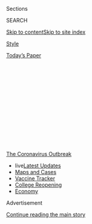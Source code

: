<div id="app">

<div>

<div>

<div>

<div class="NYTAppHideMasthead css-1q2w90k e1suatyy0">

<div class="section css-ui9rw0 e1suatyy2">

<div class="css-eph4ug er09x8g0">

<div class="css-6n7j50">

</div>

<span class="css-1dv1kvn">Sections</span>

<div class="css-10488qs">

<span class="css-1dv1kvn">SEARCH</span>

</div>

[Skip to content](#site-content)[Skip to site
index](#site-index)

</div>

<div id="masthead-section-label" class="css-1wr3we4 eaxe0e00">

[Style](https://www.nytimes3xbfgragh.onion/section/style)

</div>

<div class="css-10698na e1huz5gh0">

</div>

</div>

<div id="masthead-bar-one" class="section hasLinks css-15hmgas e1csuq9d3">

<div class="css-uqyvli e1csuq9d0">

</div>

<div class="css-1uqjmks e1csuq9d1">

</div>

<div class="css-9e9ivx">

[](https://myaccount.nytimes3xbfgragh.onion/auth/login?response_type=cookie&client_id=vi)

</div>

<div class="css-1bvtpon e1csuq9d2">

[Today’s
Paper](https://www.nytimes3xbfgragh.onion/section/todayspaper)

</div>

</div>

</div>

</div>

<div data-aria-hidden="false">

<div id="site-content" data-role="main">

<div>

<div class="css-1aor85t" style="opacity:0.000000001;z-index:-1;visibility:hidden">

<div class="css-1hqnpie">

<div class="css-epjblv">

<span class="css-17xtcya">[Style](/section/style)</span><span class="css-x15j1o">|</span><span class="css-fwqvlz">The
Anonymous Professor Who
Wasn’t</span>

</div>

<div class="css-k008qs">

<div class="css-1iwv8en">

<span class="css-18z7m18"></span>

<div>

</div>

</div>

<span class="css-1n6z4y">https://nyti.ms/2XrHlBA</span>

<div class="css-1705lsu">

<div class="css-4xjgmj">

<div class="css-4skfbu" data-role="toolbar" data-aria-label="Social Media Share buttons, Save button, and Comments Panel with current comment count" data-testid="share-tools">

  - 
  - 
  - 
  - 
    
    <div class="css-6n7j50">
    
    </div>

  - 

</div>

</div>

</div>

</div>

</div>

</div>

<div id="NYT_TOP_BANNER_REGION" class="css-13pd83m">

<div>

<div id="styln-prism-menu-1592847958612" class="section interactive-content interactive-size-medium css-1edisqu">

<div class="css-17ih8de interactive-body">

<div id="scroll-container" class="css-1gj85ro">

[<span class="styln-title-wrap"><span class="css-1pje3qr">The
Coronavirus</span><span class="css-1pje3qr">
Outbreak</span></span>](https://www.nytimes3xbfgragh.onion/news-event/coronavirus?action=click&pgtype=Article&state=default&region=TOP_BANNER&context=storylines_menu)

  - <span class="css-kqxiym" data-emphasize="true">live</span>[Latest
    Updates](https://www.nytimes3xbfgragh.onion/2020/08/04/world/coronavirus-cases.html?action=click&pgtype=Article&state=default&region=TOP_BANNER&context=storylines_menu)
  - [Maps and
    Cases](https://www.nytimes3xbfgragh.onion/interactive/2020/us/coronavirus-us-cases.html?action=click&pgtype=Article&state=default&region=TOP_BANNER&context=storylines_menu)
  - [Vaccine
    Tracker](https://www.nytimes3xbfgragh.onion/interactive/2020/science/coronavirus-vaccine-tracker.html?action=click&pgtype=Article&state=default&region=TOP_BANNER&context=storylines_menu)
  - [College
    Reopening](https://www.nytimes3xbfgragh.onion/2020/08/02/us/covid-college-reopening.html?action=click&pgtype=Article&state=default&region=TOP_BANNER&context=storylines_menu)
  - [Economy](https://www.nytimes3xbfgragh.onion/live/2020/08/04/business/stock-market-today-coronavirus?action=click&pgtype=Article&state=default&region=TOP_BANNER&context=storylines_menu)

</div>

</div>

</div>

</div>

</div>

<div id="top-wrapper" class="css-1sy8kpn">

<div id="top-slug" class="css-l9onyx">

Advertisement

</div>

[Continue reading the main
story](#after-top)

<div class="ad top-wrapper" style="text-align:center;height:100%;display:block;min-height:250px">

<div id="top" class="place-ad" data-position="top" data-size-key="top">

</div>

</div>

<div id="after-top">

</div>

</div>

<div>

<div id="sponsor-wrapper" class="css-1hyfx7x">

<div id="sponsor-slug" class="css-19vbshk">

Supported by

</div>

[Continue reading the main
story](#after-sponsor)

<div id="sponsor" class="ad sponsor-wrapper" style="text-align:center;height:100%;display:block">

</div>

<div id="after-sponsor">

</div>

</div>

<div class="css-186x18t">

</div>

<div class="css-1vkm6nb ehdk2mb0">

# The Anonymous Professor Who Wasn’t

</div>

A professor at Arizona State University does not exist.

<div class="css-79elbk" data-testid="photoviewer-wrapper">

<div class="css-z3e15g" data-testid="photoviewer-wrapper-hidden">

</div>

<div class="css-1a48zt4 ehw59r15" data-testid="photoviewer-children">

![<span class="css-16f3y1r e13ogyst0" data-aria-hidden="true">BethAnn
McLaughlin in late
2018.</span><span class="css-cnj6d5 e1z0qqy90" itemprop="copyrightHolder"><span class="css-1ly73wi e1tej78p0">Credit...</span><span><span>Lane
Turner/The Boston Globe, via Getty
Images</span></span></span>](https://static01.graylady3jvrrxbe.onion/images/2020/08/04/fashion/04McLaughlin/04McLaughlin-articleLarge.jpg?quality=75&auto=webp&disable=upscale)

</div>

</div>

<div class="css-18e8msd">

<div class="css-vp77d3 epjyd6m0">

<div class="css-1baulvz">

By [<span class="css-1baulvz" itemprop="name">Jonah Engel
Bromwich</span>](https://www.nytimes3xbfgragh.onion/by/jonah-engel-bromwich)
and [<span class="css-1baulvz last-byline" itemprop="name">Ezra
Marcus</span>](https://www.nytimes3xbfgragh.onion/by/ezra-marcus)

</div>

</div>

  - 
    
    <div class="css-ld3wwf e16638kd2">
    
    Aug. 4,
    2020
    
    </div>

  - 
    
    <div class="css-4xjgmj">
    
    <div class="css-d8bdto" data-role="toolbar" data-aria-label="Social Media Share buttons, Save button, and Comments Panel with current comment count" data-testid="share-tools">
    
      - 
      - 
      - 
      - 
        
        <div class="css-6n7j50">
        
        </div>
    
      - 
    
    </div>
    
    </div>

</div>

</div>

<div class="section meteredContent css-1r7ky0e" name="articleBody" itemprop="articleBody">

<div class="css-1fanzo5 StoryBodyCompanionColumn">

<div class="css-53u6y8">

An anonymous anthropology professor remained outspoken about fairness in
academia even as she suffered for months with coronavirus.

“This person was a scientist who got Covid because they’d been forced to
teach,” said Michael Eisen, a fly geneticist at the University of
California, Berkeley, who had interacted on Twitter with the professor
for years. “It wasn’t the first person I knew who got Covid — but for a
lot of people it was one of the first people they knew who got it.”

He said that he had continued to exchange messages with the person
running the account through June and that this person frequently
discussed a difficult recovery.

Then BethAnn McLaughlin, another Twitter connection, announced on July
31 that the anonymous professor had died from complications of the
virus.

</div>

</div>

<div class="css-1fanzo5 StoryBodyCompanionColumn">

<div class="css-53u6y8">

Just a few days later, both the account of the anonymous professor and
of Ms. McLaughlin [were suspended for Twitter
policies](https://www.buzzfeednews.com/article/peteraldhous/bethann-mclaughlin-twitter-suspension-fake-covid-death)
that, among other things, bar the coordination of fake accounts.

The same day, Gerardo Gonzalez, a spokesman for Arizona State
University, where the anonymous Twitter user was supposedly a professor,
described the anonymous account as a “hoax.”

The account had posted inaccurate information about the school, he said.
“We also have had no one, such as a family member or friend, report a
death to anyone at the university,” he added.

Among scientists and academics, the shock of mourning was already laced
with suspicion. Enough of them had unpleasant interactions with the
combative account and were troubled by its inconsistencies and seeming
about-turns.

“You have these internal alarms that are like, ‘Oh, I don’t trust you,’”
said Julie Libarkin, the head of the Geocognition Research Laboratory at
Michigan State University. “Kind of the same as when I worked with
BethAnn.”

</div>

</div>

<div class="css-1fanzo5 StoryBodyCompanionColumn">

<div class="css-53u6y8">

## ‘My Actions Are Inexcusable’

On Tuesday, Ms. McLaughlin gave a statement to The New York Times
through her lawyer.

“I take full responsibility for my involvement in creating the
@sciencing\_bi Twitter account,” it said. “My actions are inexcusable. I
apologize without reservation to all the people I hurt.”

The anonymous account, @Sciencing\_Bi, was an active participant in the
corner of Science Twitter that frequently discusses issues of sexual
misconduct in the sciences. It claimed on at least [one
occasion](https://twitter.com/IsabelOtt/status/1290073135396528129/photo/1)
to have grown up in Alabama, to have “fled the south because of their
oppression of queer folk,” and to have attended Catholic school. The
account began to pointedly make reference to being Native American and,
earlier this year, began to identify as
Hopi.

<div id="NYT_MAIN_CONTENT_1_REGION" class="css-9tf9ac">

<div>

<div id="styln-covid-updates-world" class="section interactive-content interactive-size-medium css-1ftcdic">

<div class="css-17ih8de interactive-body">

<div id="styln-briefing-block" data-asset-id="QXJ0aWNsZTpueXQ6Ly9hcnRpY2xlLzNhNGMwYWI5LWIwY2QtNWQwOS1hZTgwLTdjMGU3ZTA1OWQ2OA==">

<div class="briefing-block-header-section">

# [Latest Updates: Global Coronavirus Outbreak](https://www.nytimes3xbfgragh.onion/2020/08/04/world/coronavirus-cases.html?action=click&pgtype=Article&state=default&region=MAIN_CONTENT_1&context=storylines_live_updates)

<div class="briefing-block-ts">

Updated 2020-08-05T07:44:16.891Z

</div>

</div>

  - [As talks drag on, McConnell signals openness to jobless aid
    extension, and negotiators agree on a
    deadline.](https://www.nytimes3xbfgragh.onion/2020/08/04/world/coronavirus-cases.html?action=click&pgtype=Article&state=default&region=MAIN_CONTENT_1&context=storylines_live_updates#link-762df92)
  - [Novavax sees encouraging results from two studies of its
    experimental
    vaccine.](https://www.nytimes3xbfgragh.onion/2020/08/04/world/coronavirus-cases.html?action=click&pgtype=Article&state=default&region=MAIN_CONTENT_1&context=storylines_live_updates#link-1228a480)
  - [Mississippians must now wear masks in public, governor
    says.](https://www.nytimes3xbfgragh.onion/2020/08/04/world/coronavirus-cases.html?action=click&pgtype=Article&state=default&region=MAIN_CONTENT_1&context=storylines_live_updates#link-794484ed)

<div class="briefing-block-footer">

<div class="briefing-block-footer-meta">

[See more
updates](https://www.nytimes3xbfgragh.onion/2020/08/04/world/coronavirus-cases.html?action=click&pgtype=Article&state=default&region=MAIN_CONTENT_1&context=storylines_live_updates)

</div>

<div class="briefing-block-briefinglinks">

<span>More live coverage:</span>
[Markets](https://www.nytimes3xbfgragh.onion/live/2020/08/04/business/stock-market-today-coronavirus?action=click&pgtype=Article&state=default&region=MAIN_CONTENT_1&context=storylines_live_updates)

</div>

</div>

</div>

</div>

</div>

</div>

</div>

Since 2016, it has posted often about issues around social justice in
the sciences, with a focus on activism and research about sexual
harassment.

It was also active in the career of Ms. McLaughlin, a neuroscientist.
(News of the relationship between the Twitter accounts [was reported by
Heavy.com](https://heavy.com/news/2020/08/sciencing_bi-bethann-mclaughlin-asu/),
[Science](https://www.sciencemag.org/news/2020/08/twitter-account-embattled-metoostem-founder-suspended)
and the [Chronicle of Higher
Education](https://www.chronicle.com/article/did-the-founder-of-metoostem-create-a-fake-online-persona-and-then-kill-it-off).)
It was key in promoting a
[petition](https://www.change.org/p/vanderbilt-don-t-fire-prof-bethann-mclaughlin-for-standing-against-sexual-harassment)
that called for Ms. McLaughlin to be given tenure at Vanderbilt
University. She was not given tenure in 2017, a decision she said was
influenced by her having testified against a former Vanderbilt professor
accused of sexual harassment. Her effort to reverse that decision was
unsuccessful in 2019, and [she left the university that
summer.](https://www.sciencemag.org/news/2019/07/metoostem-founder-out-vanderbilt)

On one occasion, the account responded to someone asking Ms. McLaughlin
for information about Vanderbilt with [extensive
details](https://twitter.com/IsabelOtt/status/1290101201397329921/photo/1)
about the university’s salary structure.

In April, @Sciencing\_Bi began to undergo a drama that belonged solely
to her, announcing the coronavirus diagnosis in a tweet. It was Ms.
McLaughlin who announced that the anonymous professor had died.

</div>

</div>

<div class="css-1fanzo5 StoryBodyCompanionColumn">

<div class="css-53u6y8">

“I was pretty shocked,” said Erica Smith, a postdoctoral researcher at
Indiana University. “I had never had particularly great experiences with
@Sciencing\_Bi, but I thought that she was a whole real human who had
just died. I was surprised by how hard it hit me. I ate a pint of ice
cream about it.”

Ms. McLaughlin came across as particularly distraught. She mourned
@Sciencing\_Bi in a long thread, paying testament to her humanity and
toughness.

“She was supposed to get Hopi talisman for health as gifts for us but
she ran out,” Ms. McLaughlin tweeted. “God. The irony of running out of
health talisman.” She also said that she and the person behind the
account had been planning on getting matching tattoos in the Hopi
language.

Ms. McLaughlin has prompted particular frustration and disgust by posing
as a Hopi woman, right as the coronavirus has [caused disproportionate
harm](https://www.nytimes3xbfgragh.onion/2020/04/09/us/coronavirus-navajo-nation.html)
to [Indigenous communities in the United
States](https://www.nytimes3xbfgragh.onion/2020/07/30/us/native-americans-coronavirus-data.html).

“There are millions who want to be us,” said Jacqueline Keeler, a writer
and the editor of [Pollen
Nation](https://www.pollennationmagazine.com/), a Native-led magazine.
“These people are centering themselves in our issues, they are heading
Native American departments, they are telling Native students what they
can and can’t study — it’s to protect their own position. And so it does
change our ability to advocate for ourselves when we are constantly
being replaced by frauds, white people or other people of different
backgrounds pretending to be us.”

## ‘It Just Became Obvious to Me’

The first time Mr. Eisen heard from the account was in defense of Ms.
McLaughlin. “The fact that @Sci-Bi was saying all these things about
BethAnn, saying that BethAnn had helped her, it didn’t make me trust
BethAnn — but it made me less willing to publicly criticize her because
I thought that public criticism would be felt by the people she was
helping,” he said. “Who turned out to be fake.”

</div>

</div>

<div class="css-1fanzo5 StoryBodyCompanionColumn">

<div class="css-53u6y8">

Melissa Bates, a professor at the University of Iowa, was among those
invited to a Zoom memorial via a Twitter thread. Ms. Bates said on
Twitter that when she showed up on the Zoom, it was just her, Ms.
McLaughlin, Mr. Eisen and another man.

Afterward, Mr. Eisen began to search for any evidence that
@Sciencing\_Bi had been a real person. He could not find any.

“The combination of the weird things that were happening on the call and
looking at the tweets and seeing how much they circled BethAnn, it just
became obvious to me,” he said. “‘Oh, this is BethAnn.’”

Ms. McLaughlin first began to make waves among those concerned about
sexual harassment in the sciences in May 2018. She [wrote and circulated
a petition that
month](https://www.change.org/p/national-academy-of-sciences-remove-sexual-harassers-from-national-academy-of-sciences)
calling for the National Academy of Sciences to revoke the membership of
those who had been punished for sexual harassment, retaliation and
assault.

In June 2018, she and Ms. Libarkin started a website, MeTooSTEM, which
quickly garnered attention, as women posted a series of largely
anonymous stories there about being harassed while working in science,
technology, engineering and math (STEM).

In the same month, Ms. McLaughlin further raised her profile when she
[used
Twitter](https://www.buzzfeednews.com/article/juliareinstein/rate-my-professors-hotness-chili-pepper-sexist?bfsource=relatedmanual)
to successfully pressure the website ratemyprofessor.com to drop its
system of chili peppers used to rank the “hotness” of academics.

</div>

</div>

<div class="css-1fanzo5 StoryBodyCompanionColumn">

<div class="css-53u6y8">

In October 2018, Ms. McLaughlin, who had begun to make decisions for the
organization without informing her colleagues, created a fund-raiser for
MeTooSTEM on GoFundMe. It eventually raised more than $79,000.

Ms. McLaughlin’s colleagues at MeTooSTEM were already feeling
uncomfortable with her leadership at that point, and were made
particularly uneasy by the
GoFundMe.

<div id="NYT_MAIN_CONTENT_3_REGION" class="css-9tf9ac">

<div>

<div id="styln-prism-freeform-1594220623585" class="section interactive-content interactive-size-medium css-1ftcdic">

<div class="css-17ih8de interactive-body">

<div id="prism-freeform-block-85410" class="css-19mumt8" data-role="complementary" data-storyline="The Coronavirus Outbreak" data-truncated="true" tabindex="0">

<div class="css-a8d9oz">

<div class="css-eb027h">

[](https://www.nytimes3xbfgragh.onion/news-event/coronavirus?action=click&pgtype=Article&state=default&region=MAIN_CONTENT_3&context=storylines_faq)

### The Coronavirus Outbreak ›

#### Frequently Asked Questions

Updated August 4, 2020

  - #### I have antibodies. Am I now immune?
    
      - As of right now,[that seems likely, for at least several
        months.](https://www.nytimes3xbfgragh.onion/2020/07/22/health/covid-antibodies-herd-immunity.html?action=click&pgtype=Article&state=default&region=MAIN_CONTENT_3&context=storylines_faq)
        There have been frightening accounts of people suffering what
        seems to be a second bout of Covid-19. But experts say these
        patients may have a drawn-out course of infection, with the
        virus taking a slow toll weeks to months after initial exposure.
        People infected with the coronavirus typically
        [produce](https://www.nature.com/articles/s41586-020-2456-9)
        immune molecules called antibodies, which are [protective
        proteins made in response to an
        infection](https://www.nytimes3xbfgragh.onion/2020/05/07/health/coronavirus-antibody-prevalence.html?action=click&pgtype=Article&state=default&region=MAIN_CONTENT_3&context=storylines_faq)[.
        These antibodies
        may](https://www.nytimes3xbfgragh.onion/2020/05/07/health/coronavirus-antibody-prevalence.html?action=click&pgtype=Article&state=default&region=MAIN_CONTENT_3&context=storylines_faq)
        last in the body [only two to three
        months](https://www.nature.com/articles/s41591-020-0965-6),
        which may seem worrisome, but that’s perfectly normal after an
        acute infection subsides, said Dr. Michael Mina, an immunologist
        at Harvard University. It may be possible to get the coronavirus
        again, but it’s highly unlikely that it would be possible in a
        short window of time from initial infection or make people
        sicker the second time.

  - #### I’m a small-business owner. Can I get relief?
    
      - The [stimulus bills enacted in
        March](https://www.nytimes3xbfgragh.onion/article/small-business-loans-stimulus-grants-freelancers-coronavirus.html?action=click&pgtype=Article&state=default&region=MAIN_CONTENT_3&context=storylines_faq)
        offer help for the millions of American small businesses. Those
        eligible for aid are businesses and nonprofit organizations with
        fewer than 500 workers, including sole proprietorships,
        independent contractors and freelancers. Some larger companies
        in some industries are also eligible. The help being offered,
        which is being managed by the Small Business Administration,
        includes the Paycheck Protection Program and the Economic Injury
        Disaster Loan program. But lots of folks have [not yet seen
        payouts.](https://www.nytimes3xbfgragh.onion/interactive/2020/05/07/business/small-business-loans-coronavirus.html?action=click&pgtype=Article&state=default&region=MAIN_CONTENT_3&context=storylines_faq)
        Even those who have received help are confused: The rules are
        draconian, and some are stuck sitting on [money they don’t know
        how to
        use.](https://www.nytimes3xbfgragh.onion/2020/05/02/business/economy/loans-coronavirus-small-business.html?action=click&pgtype=Article&state=default&region=MAIN_CONTENT_3&context=storylines_faq)
        Many small-business owners are getting less than they expected
        or [not hearing anything at
        all.](https://www.nytimes3xbfgragh.onion/2020/06/10/business/Small-business-loans-ppp.html?action=click&pgtype=Article&state=default&region=MAIN_CONTENT_3&context=storylines_faq)

  - #### What are my rights if I am worried about going back to work?
    
      - Employers have to provide [a safe
        workplace](https://www.osha.gov/SLTC/covid-19/standards.html)
        with policies that protect everyone equally. [And if one of your
        co-workers tests positive for the coronavirus, the
        C.D.C.](https://www.nytimes3xbfgragh.onion/article/coronavirus-money-unemployment.html?action=click&pgtype=Article&state=default&region=MAIN_CONTENT_3&context=storylines_faq)
        has said that [employers should tell their
        employees](https://www.cdc.gov/coronavirus/2019-ncov/community/guidance-business-response.html)
        -- without giving you the sick employee’s name -- that they may
        have been exposed to the virus.

  - #### Should I refinance my mortgage?
    
      - [It could be a good
        idea,](https://www.nytimes3xbfgragh.onion/article/coronavirus-money-unemployment.html?action=click&pgtype=Article&state=default&region=MAIN_CONTENT_3&context=storylines_faq)
        because mortgage rates have [never been
        lower.](https://www.nytimes3xbfgragh.onion/2020/07/16/business/mortgage-rates-below-3-percent.html?action=click&pgtype=Article&state=default&region=MAIN_CONTENT_3&context=storylines_faq)
        Refinancing requests have pushed mortgage applications to some
        of the highest levels since 2008, so be prepared to get in line.
        But defaults are also up, so if you’re thinking about buying a
        home, be aware that some lenders have tightened their standards.

  - #### What is school going to look like in September?
    
      - It is unlikely that many schools will return to a normal
        schedule this fall, requiring the grind of [online
        learning](https://www.nytimes3xbfgragh.onion/2020/06/05/us/coronavirus-education-lost-learning.html?action=click&pgtype=Article&state=default&region=MAIN_CONTENT_3&context=storylines_faq),
        [makeshift child
        care](https://www.nytimes3xbfgragh.onion/2020/05/29/us/coronavirus-child-care-centers.html?action=click&pgtype=Article&state=default&region=MAIN_CONTENT_3&context=storylines_faq)
        and [stunted
        workdays](https://www.nytimes3xbfgragh.onion/2020/06/03/business/economy/coronavirus-working-women.html?action=click&pgtype=Article&state=default&region=MAIN_CONTENT_3&context=storylines_faq)
        to continue. California’s two largest public school districts —
        Los Angeles and San Diego — said on July 13, that [instruction
        will be remote-only in the
        fall](https://www.nytimes3xbfgragh.onion/2020/07/13/us/lausd-san-diego-school-reopening.html?action=click&pgtype=Article&state=default&region=MAIN_CONTENT_3&context=storylines_faq),
        citing concerns that surging coronavirus infections in their
        areas pose too dire a risk for students and teachers. Together,
        the two districts enroll some 825,000 students. They are the
        largest in the country so far to abandon plans for even a
        partial physical return to classrooms when they reopen in
        August. For other districts, the solution won’t be an
        all-or-nothing approach. [Many
        systems](https://bioethics.jhu.edu/research-and-outreach/projects/eschool-initiative/school-policy-tracker/),
        including the nation’s largest, New York City, are devising
        [hybrid
        plans](https://www.nytimes3xbfgragh.onion/2020/06/26/us/coronavirus-schools-reopen-fall.html?action=click&pgtype=Article&state=default&region=MAIN_CONTENT_3&context=storylines_faq)
        that involve spending some days in classrooms and other days
        online. There’s no national policy on this yet, so check with
        your municipal school system regularly to see what is happening
        in your
community.

<div id="styln-survey-component-85410" class="styln-survey-component" data-surveyname="faq" data-surveystoryline="coronavirus">

</div>

</div>

<div class="css-6mllg9">

</div>

<div class="css-pmm6ed">

<span class="css-5gimkt"></span>

</div>

</div>

</div>

</div>

</div>

</div>

</div>

“We were about to get in front of a crowd of people and say: ‘Give us
your money,’” said Ms. Smith. She didn’t know how the money would be
used, but did remember thinking: “We’re too broke to participate in
white-collar crime.”

Former colleagues of Ms. McLaughlin at MeTooSTEM said they did not know
where that money ultimately went. A 2019 report from MeTooSTEM said that
the money, along with other donations, had “provided free services for
18 months to over 500 clients.”

In November 2018, the Massachusetts Institute of Technology’s Media Lab
awarded its [Disobedience
Award](http://news.mit.edu/2019/call-for-nominations-media-lab-disobedience-award-0529)
to Ms. McLaughlin; Tarana Burke, a founder of the \#MeToo movement; and
Sherry Marts, who left academia after being harassed by a colleague in
her graduate lab. The award recognizes “ethical, nonviolent acts of
disobedience” and comes with $250,000, which that year was split among
the three recipients.

As Ms. McLaughlin received more public recognition, her colleagues at
MeTooSTEM began to leave the organization, accusing her of frequent
verbal abuse and citing the dysfunction plaguing the organization. By
May 2019, seven members had resigned, according to a [report in
BuzzFeed](https://www.buzzfeednews.com/article/peteraldhous/metoostem-sexual-harassment-science?bfsource=relatedmanual)
at the time.

</div>

</div>

<div class="css-1fanzo5 StoryBodyCompanionColumn">

<div class="css-53u6y8">

Deanna Arsala recently received a doctorate from the University of
Illinois at Chicago and was one of the few women of color at MeTooSTEM.
She said that @Sciencing\_Bi had claimed to know details about
leadership meetings that included only BethAnn and a few other people.
“I remember thinking, ‘Is this BethAnn?’” Ms. Arsala said.

Ms. Arsala left the organization in part because she and another
colleague, also a woman of color, felt that white leadership did not
prioritize what they had to say.

Kathryn Clancy, an anthropology professor at the University of Illinois
who was also involved in the MeTooSTEM movement and who is white, said
that even as Ms. McLaughlin’s leadership issues brought bad publicity,
her issues with race had gone largely overlooked, even as women of color
inside and outside the organization had tried to get others to see them.

In February of 2020, [another BuzzFeed
report](https://www.buzzfeednews.com/article/peteraldhous/bethann-mclaughlin-metoostem-resignation-harassment)detailed
further strife and resignations at MeTooSTEM. Activists including Ms.
Marts [publicly distanced
themselves](https://twitter.com/sherrymarts/status/1231059406328074240?ref_src=twsrc%5Etfw%7Ctwcamp%5Etweetembed%7Ctwterm%5E1231059406328074240%7Ctwgr%5E&ref_url=https%3A%2F%2Fwww.buzzfeednews.com%2Farticle%2Fpeteraldhous%2Fbethann-mclaughlin-metoostem-resignation-harassment)
from the embattled MeTooSTEM leader; they even officially resigned from
the hashtag.

</div>

</div>

<div class="css-cfo9c3">

</div>

<div class="css-1fanzo5 StoryBodyCompanionColumn">

<div class="css-53u6y8">

## ‘It’s So Easy to Mislead People’

In retrospect, the symbiosis of the two accounts makes sense to those
who were aware of both for years. As Ms. McLaughlin lost some
credibility, the account gained it.

</div>

</div>

<div class="css-1fanzo5 StoryBodyCompanionColumn">

<div class="css-53u6y8">

And Ms. McLaughlin’s invention of the character behind @Sciencing\_Bi
was not as unusual as it may seem — nor would it have been unusual for
her to have killed off the account.

Dr. Marc Feldman is a psychiatrist [who studies factitious
disorders](https://www.nytimes3xbfgragh.onion/1999/07/20/science/a-great-pretender-now-faces-the-truth-of-illness.html)
in which a person acts as if they, or a loved one, have a disease. He
specializes in what he calls Munchausen by internet, in which such
deceptions take place online, and said he hears about a new case every
couple of weeks.

“I think it happens online more than offline these days because it’s so
easy to mislead people via social media,” Dr. Feldman said. He added
that Covid-19 had been a boon for those with such disorders. “Nobody
wants to be near a Covid-19 sufferer so they say, ‘We can’t meet,’” he
said. “There’s no way to arrange a face-to-face meeting.”

In her statement, Ms. McLaughlin said: “As I’ve reflected on my actions
the last few days, it’s become clear to me that I need mental health
treatment, which I’m pursuing now. My failures are mine alone, so I’m
stepping away from all activities with MeTooSTEM to ensure that it isn’t
unfairly criticized for my actions.”

“These Pretendians are better at it than we are, because they don’t
carry our specific trauma," Ms. Keeler said. And: “They are ethnic
opportunists and that is a colonial endeavor that has been going on for
centuries in this hemisphere.”

Even the lack of tenure of the pretend professor served a purpose,
giving the account a perfectly good reason for remaining anonymous.

</div>

</div>

<div class="css-1fanzo5 StoryBodyCompanionColumn">

<div class="css-53u6y8">

“This is a good thing about Science Twitter, that it gives people who
are marginalized a voice,” Mr. Eisen said. “It sucks that BethAnn took
advantage of that.”

</div>

</div>

<div>

</div>

</div>

<div>

</div>

<div>

</div>

<div>

</div>

<div>

<div id="bottom-wrapper" class="css-1ede5it">

<div id="bottom-slug" class="css-l9onyx">

Advertisement

</div>

[Continue reading the main
story](#after-bottom)

<div id="bottom" class="ad bottom-wrapper" style="text-align:center;height:100%;display:block;min-height:90px">

</div>

<div id="after-bottom">

</div>

</div>

</div>

</div>

</div>

## Site Index

<div>

</div>

## Site Information Navigation

  - [© <span>2020</span> <span>The New York Times
    Company</span>](https://help.nytimes3xbfgragh.onion/hc/en-us/articles/115014792127-Copyright-notice)

<!-- end list -->

  - [NYTCo](https://www.nytco.com/)
  - [Contact
    Us](https://help.nytimes3xbfgragh.onion/hc/en-us/articles/115015385887-Contact-Us)
  - [Work with us](https://www.nytco.com/careers/)
  - [Advertise](https://nytmediakit.com/)
  - [T Brand Studio](http://www.tbrandstudio.com/)
  - [Your Ad
    Choices](https://www.nytimes3xbfgragh.onion/privacy/cookie-policy#how-do-i-manage-trackers)
  - [Privacy](https://www.nytimes3xbfgragh.onion/privacy)
  - [Terms of
    Service](https://help.nytimes3xbfgragh.onion/hc/en-us/articles/115014893428-Terms-of-service)
  - [Terms of
    Sale](https://help.nytimes3xbfgragh.onion/hc/en-us/articles/115014893968-Terms-of-sale)
  - [Site
    Map](https://spiderbites.nytimes3xbfgragh.onion)
  - [Help](https://help.nytimes3xbfgragh.onion/hc/en-us)
  - [Subscriptions](https://www.nytimes3xbfgragh.onion/subscription?campaignId=37WXW)

</div>

</div>

</div>

</div>
